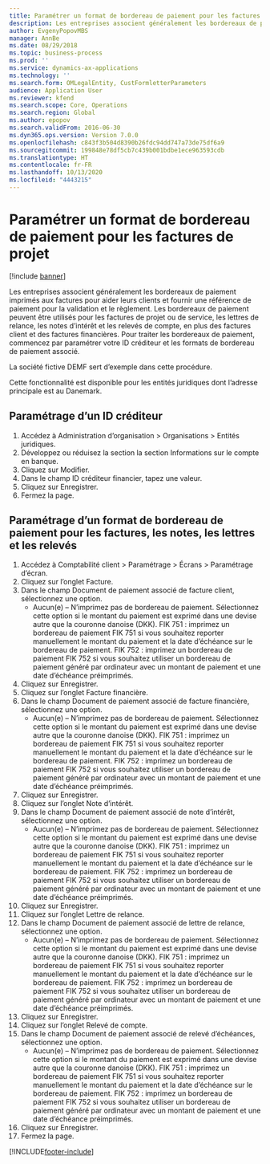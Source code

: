 ```yaml
---
title: Paramétrer un format de bordereau de paiement pour les factures de projet
description: Les entreprises associent généralement les bordereaux de paiement imprimés aux factures pour aider leurs clients et fournir une référence de paiement pour la validation et le règlement.
author: EvgenyPopovMBS
manager: AnnBe
ms.date: 08/29/2018
ms.topic: business-process
ms.prod: ''
ms.service: dynamics-ax-applications
ms.technology: ''
ms.search.form: OMLegalEntity, CustFormletterParameters
audience: Application User
ms.reviewer: kfend
ms.search.scope: Core, Operations
ms.search.region: Global
ms.author: epopov
ms.search.validFrom: 2016-06-30
ms.dyn365.ops.version: Version 7.0.0
ms.openlocfilehash: c843f3b504d8390b26fdc94dd747a73de75df6a9
ms.sourcegitcommit: 199848e78df5cb7c439b001bdbe1ece963593cdb
ms.translationtype: HT
ms.contentlocale: fr-FR
ms.lasthandoff: 10/13/2020
ms.locfileid: "4443215"
---
```

# <a name="set-up-payment-slip-format-for-project-invoices"></a>Paramétrer un format de bordereau de paiement pour les factures de projet

[!include [banner](../../includes/banner.md)]

Les entreprises associent généralement les bordereaux de paiement imprimés aux factures pour aider leurs clients et fournir une référence de paiement pour la validation et le règlement. Les bordereaux de paiement peuvent être utilisés pour les factures de projet ou de service, les lettres de relance, les notes d’intérêt et les relevés de compte, en plus des factures client et des factures financières. Pour traiter les bordereaux de paiement, commencez par paramétrer votre ID créditeur et les formats de bordereau de paiement associé.

La société fictive DEMF sert d’exemple dans cette procédure. 

Cette fonctionnalité est disponible pour les entités juridiques dont l’adresse principale est au Danemark.


## <a name="set-up-a-creditor-id-number"></a>Paramétrage d’un ID créditeur
1. Accédez à Administration d’organisation > Organisations > Entités juridiques.
2. Développez ou réduisez la section la section Informations sur le compte en banque.
3. Cliquez sur Modifier.
4. Dans le champ ID créditeur financier, tapez une valeur.
5. Cliquez sur Enregistrer.
6. Fermez la page.

## <a name="set-up-a-payment-slip-format-for-invoices-notes-letters-and-statements"></a>Paramétrage d’un format de bordereau de paiement pour les factures, les notes, les lettres et les relevés
1. Accédez à Comptabilité client > Paramétrage > Écrans > Paramétrage d’écran.
2. Cliquez sur l’onglet Facture.
3. Dans le champ Document de paiement associé de facture client, sélectionnez une option.
    * Aucun(e) – N’imprimez pas de bordereau de paiement. Sélectionnez cette option si le montant du paiement est exprimé dans une devise autre que la couronne danoise (DKK).   FIK 751 : imprimez un bordereau de paiement FIK 751 si vous souhaitez reporter manuellement le montant du paiement et la date d’échéance sur le bordereau de paiement.   FIK 752 : imprimez un bordereau de paiement FIK 752 si vous souhaitez utiliser un bordereau de paiement généré par ordinateur avec un montant de paiement et une date d’échéance préimprimés.  
4. Cliquez sur Enregistrer.
5. Cliquez sur l’onglet Facture financière.
6. Dans le champ Document de paiement associé de facture financière, sélectionnez une option.
    * Aucun(e) – N’imprimez pas de bordereau de paiement. Sélectionnez cette option si le montant du paiement est exprimé dans une devise autre que la couronne danoise (DKK).   FIK 751 : imprimez un bordereau de paiement FIK 751 si vous souhaitez reporter manuellement le montant du paiement et la date d’échéance sur le bordereau de paiement.   FIK 752 : imprimez un bordereau de paiement FIK 752 si vous souhaitez utiliser un bordereau de paiement généré par ordinateur avec un montant de paiement et une date d’échéance préimprimés.  
7. Cliquez sur Enregistrer.
8. Cliquez sur l’onglet Note d’intérêt.
9. Dans le champ Document de paiement associé de note d’intérêt, sélectionnez une option.
    * Aucun(e) – N’imprimez pas de bordereau de paiement. Sélectionnez cette option si le montant du paiement est exprimé dans une devise autre que la couronne danoise (DKK).   FIK 751 : imprimez un bordereau de paiement FIK 751 si vous souhaitez reporter manuellement le montant du paiement et la date d’échéance sur le bordereau de paiement.   FIK 752 : imprimez un bordereau de paiement FIK 752 si vous souhaitez utiliser un bordereau de paiement généré par ordinateur avec un montant de paiement et une date d’échéance préimprimés.  
10. Cliquez sur Enregistrer.
11. Cliquez sur l’onglet Lettre de relance.
12. Dans le champ Document de paiement associé de lettre de relance, sélectionnez une option.
    * Aucun(e) – N’imprimez pas de bordereau de paiement. Sélectionnez cette option si le montant du paiement est exprimé dans une devise autre que la couronne danoise (DKK).   FIK 751 : imprimez un bordereau de paiement FIK 751 si vous souhaitez reporter manuellement le montant du paiement et la date d’échéance sur le bordereau de paiement.   FIK 752 : imprimez un bordereau de paiement FIK 752 si vous souhaitez utiliser un bordereau de paiement généré par ordinateur avec un montant de paiement et une date d’échéance préimprimés.  
13. Cliquez sur Enregistrer.
14. Cliquez sur l’onglet Relevé de compte.
15. Dans le champ Document de paiement associé de relevé d’échéances, sélectionnez une option.
    * Aucun(e) – N’imprimez pas de bordereau de paiement. Sélectionnez cette option si le montant du paiement est exprimé dans une devise autre que la couronne danoise (DKK).   FIK 751 : imprimez un bordereau de paiement FIK 751 si vous souhaitez reporter manuellement le montant du paiement et la date d’échéance sur le bordereau de paiement.   FIK 752 : imprimez un bordereau de paiement FIK 752 si vous souhaitez utiliser un bordereau de paiement généré par ordinateur avec un montant de paiement et une date d’échéance préimprimés.  
16. Cliquez sur Enregistrer.
17. Fermez la page.



[!INCLUDE[footer-include](../../../includes/footer-banner.md)]